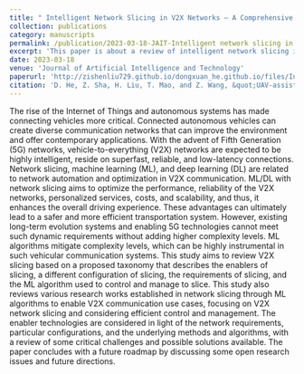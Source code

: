 ```yaml
---
title: " Intelligent Network Slicing in V2X Networks – A Comprehensive Review"
collection: publications
category: manuscripts
permalink: /publication/2023-03-18-JAIT-Intelligent network slicing in V2X networks–A comprehensive review-number-11
excerpt: 'This paper is about a review of intelligent network slicing in V2X networks.'
date: 2023-03-18
venue: 'Journal of Artificial Intelligence and Technology'
paperurl: 'http://zishenliu729.github.io/dongxuan_he.github.io/files/Intelligent Network Slicing in V2X Networks – A Comprehensive Review.pdf'
citation: 'D. He, Z. Sha, H. Liu, T. Mao, and Z. Wang, &quot;UAV-assisted satellite-terrestrial secure communication using large-scale antenna array with one-bit ADCs/DACs,&quot; <i>IEEE Trans. Commun.</i>, vol. 71, no. 1, pp. 580–594, Jan. 2023.'
---
```


The rise of the Internet of Things and autonomous systems has made connecting vehicles more critical. Connected autonomous vehicles can create diverse communication networks that can improve the environment and offer contemporary applications. With the advent of Fifth Generation (5G) networks, vehicle-to-everything (V2X) networks are expected to be highly intelligent, reside on superfast, reliable, and low-latency connections. Network slicing, machine learning (ML), and deep learning (DL) are related to network automation and optimization in V2X communication. ML/DL with network slicing aims to optimize the performance, reliability of the V2X networks, personalized services, costs, and scalability, and thus, it enhances the overall driving experience. These advantages can ultimately lead to a safer and more efficient transportation system. However, existing long-term evolution systems and enabling 5G technologies cannot meet such dynamic requirements without adding higher complexity levels. ML algorithms mitigate complexity levels, which can be highly instrumental in such vehicular communication systems. This study aims to review V2X slicing based on a proposed taxonomy that describes the enablers of slicing, a different configuration of slicing, the requirements of slicing, and the ML algorithm used to control and manage to slice. This study also reviews various research works established in network slicing through ML algorithms to enable V2X communication use cases, focusing on V2X network slicing and considering efficient control and management. The enabler technologies are considered in light of the network requirements, particular configurations, and the underlying methods and algorithms, with a review of some critical challenges and possible solutions available. The paper concludes with a future roadmap by discussing some open research issues and future directions.